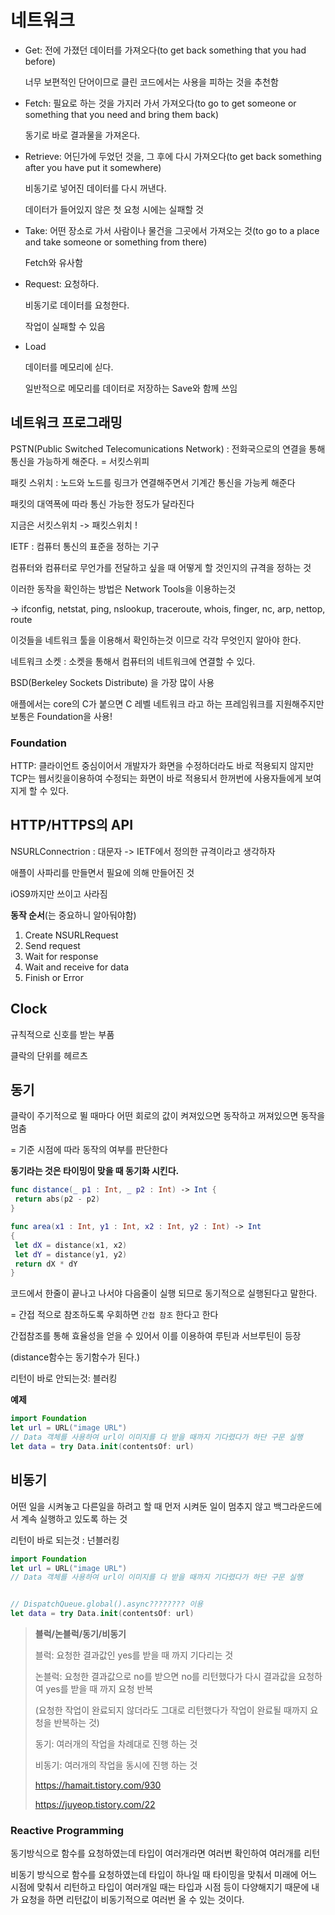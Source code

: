 # 네트워크

* Get: 전에 가졌던 데이터를 가져오다(to get back something that you had before)

  너무 보편적인 단어이므로 클린 코드에서는 사용을 피하는 것을 추천함
* Fetch: 필요로 하는 것을 가지러 가서 가져오다(to go to get someone or something that you need and bring them back)

  동기로 바로 결과물을 가져온다.
* Retrieve: 어딘가에 두었던 것을, 그 후에 다시 가져오다(to get back something after you have put it somewhere)

  비동기로 넣어진 데이터를 다시 꺼낸다.

  데이터가 들어있지 않은 첫 요청 시에는 실패할 것
* Take: 어떤 장소로 가서 사람이나 물건을 그곳에서 가져오는 것(to go to a place and take someone or something from there)

  Fetch와 유사함
* Request: 요청하다.

  비동기로 데이터를 요청한다.

  작업이 실패할 수 있음
* Load

  데이터를 메모리에 싣다.

  일반적으로 메모리를 데이터로 저장하는 Save와 함께 쓰임
## 네트워크 프로그래밍

PSTN(Public Switched Telecomunications Network) : 전화국으로의 연결을 통해 통신을 가능하게 해준다. = 서킷스위피

패킷 스위치 : 노드와 노드를 링크가 연결해주면서 기계간 통신을 가능케 해준다 

패킷의 대역폭에 따라 통신 가능한 정도가 달라진다

지금은 서킷스위치 -> 패킷스위치 !



IETF : 컴퓨터 통신의 표준을 정하는 기구

컴퓨터와 컴퓨터로 무언가를 전달하고 싶을 때 어떻게 할 것인지의 규격을 정하는 것

이러한 동작을 확인하는 방법은 Network Tools을 이용하는것

-> ifconfig, netstat, ping, nslookup, traceroute, whois, finger, nc, arp, nettop, route

이것들을 네트워크 툴을 이용해서 확인하는것 이므로 각각 무엇인지 알아야 한다.



네트워크 소켓 : 소켓을 통해서 컴퓨터의 네트워크에 연결할 수 있다. 

BSD(Berkeley Sockets Distribute) 을 가장 많이 사용

애플에서는  core의 C가 붙으면 C 레벨 네트워크 라고 하는 프레임워크를 지원해주지만 보통은 Foundation을 사용!



### Foundation

HTTP: 클라이언트 중심이어서 개발자가 화면을 수정하더라도 바로 적용되지 않지만 TCP는 웹서킷을이용하여 수정되는 화면이 바로 적용되서 한꺼번에 사용자들에게 보여지게 할 수 있다.



## HTTP/HTTPS의 API

NSURLConnectrion : 대문자 -> IETF에서 정의한 규격이라고 생각하자

애플이 사파리를 만들면서 필요에 의해 만들어진 것

iOS9까지만 쓰이고 사라짐

**동작 순서**(는 중요하니 알아둬야함)

1. Create NSURLRequest
2. Send request
3. Wait for response
4. Wait and receive for data
5. Finish or Error



## Clock

규칙적으로 신호를 받는 부품

클락의 단위를 헤르츠



## 동기

클락이 주기적으로 뛸 때마다 어떤 회로의 값이 켜져있으면 동작하고 꺼져있으면 동작을 멈춤

 = 기준 시점에 따라 동작의 여부를 판단한다

**동기라는 것은 타이밍이 맞을 때 동기화 시킨다.**

```swift
func distance(_ p1 : Int, _ p2 : Int) -> Int {
 return abs(p2 - p2)
}

func area(x1 : Int, y1 : Int, x2 : Int, y2 : Int) -> Int
{
 let dX = distance(x1, x2)
 let dY = distance(y1, y2)
 return dX * dY
}
```



코드에서 한줄이 끝나고 나서야 다음줄이 실행 되므로 동기적으로 실행된다고 말한다.

= 간접 적으로 참조하도록 우회하면 `간접 참조` 한다고 한다

간접참조를 통해 효율성을 얻을 수 있어서 이를 이용하여 루틴과 서브루틴이 등장

(distance함수는 동기함수가 된다.)

리턴이 바로 안되는것: 블러킹

**예제**

```swift
import Foundation
let url = URL("image URL")
// Data 객체를 사용하여 url이 이미지를 다 받을 때까지 기다렸다가 하단 구문 실행
let data = try Data.init(contentsOf: url)

```



## 비동기

어떤 일을 시켜놓고 다른일을 하려고 할 때 먼저 시켜둔 일이 멈추지 않고 백그라운드에서 계속 실행하고 있도록 하는 것

리턴이 바로 되는것 : 넌블러킹

```swift
import Foundation
let url = URL("image URL")
// Data 객체를 사용하여 url이 이미지를 다 받을 때까지 기다렸다가 하단 구문 실행


// DispatchQueue.global().async???????? 이용
let data = try Data.init(contentsOf: url)
```



> **블럭/논블럭/동기/비동기**
>
> 블럭: 요청한 결과값인 yes를 받을 때 까지 기다리는 것
>
> 논블럭: 요청한 결과값으로 no를 받으면 no를 리턴했다가 다시 결과값을 요청하여 yes를 받을 때 까지 요청 반복
>
> (요청한 작업이 완료되지 않더라도 그대로 리턴했다가  작업이 완료될 때까지 요청을 반복하는 것)
>
> 동기: 여러개의 작업을 차례대로 진행 하는 것
>
> 비동기: 여러개의 작업을 동시에 진행 하는 것
>
> https://hamait.tistory.com/930
>
> https://juyeop.tistory.com/22





### Reactive Programming

동기방식으로 함수를 요청하였는데 타입이 여러개라면 여러번 확인하여 여러개를 리턴

비동기 방식으로 함수를 요청하였는데 타입이 하나일 때 타이밍을 맞춰서 미래에 어느 시점에 맞춰서 리턴하고 타입이 여러개일 때는 타입과 시점 등이 다양해지기 때문에 내가 요청을 하면 리턴값이 비동기적으로 여러번 올 수 있는 것이다.
